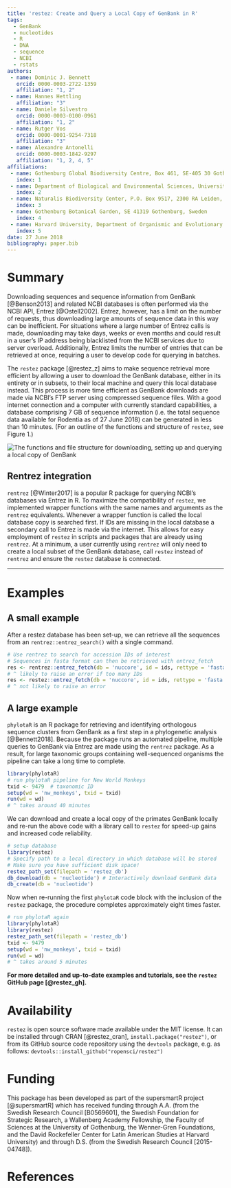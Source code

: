 ```yaml
---
title: 'restez: Create and Query a Local Copy of GenBank in R'
tags:
  - GenBank
  - nucleotides
  - R
  - DNA
  - sequence
  - NCBI
  - rstats
authors:
 - name: Dominic J. Bennett
   orcid: 0000-0003-2722-1359
   affiliation: "1, 2"
 - name: Hannes Hettling
   affiliation: "3"
 - name: Daniele Silvestro
   orcid: 0000-0003-0100-0961
   affiliation: "1, 2"
 - name: Rutger Vos
   orcid: 0000-0001-9254-7318
   affiliation: "3"
 - name: Alexandre Antonelli
   orcid: 0000-0003-1842-9297
   affiliation: "1, 2, 4, 5"
affiliations:
 - name: Gothenburg Global Biodiversity Centre, Box 461, SE-405 30 Gothenburg, Sweden
   index: 1
 - name: Department of Biological and Environmental Sciences, University of Gothenburg, Box 461, SE-405 30 Gothenburg, Sweden
   index: 2
 - name: Naturalis Biodiversity Center, P.O. Box 9517, 2300 RA Leiden, The Netherlands
   index: 3
 - name: Gothenburg Botanical Garden, SE 41319 Gothenburg, Sweden
   index: 4
 - name: Harvard University, Department of Organismic and Evolutionary Biology, Cambridge, MA 02138 U.S.A.
   index: 5
date: 27 June 2018
bibliography: paper.bib
---
```


# Summary

Downloading sequences and sequence information from GenBank [@Benson2013] and related NCBI databases is often performed via the NCBI API, Entrez [@Ostell2002]. Entrez, however, has a limit on the number of requests, thus downloading large amounts of sequence data in this way can be inefficient. For situations where a large number of Entrez calls is made, downloading may take days, weeks or even months and could result in a user’s IP address being blacklisted from the NCBI services due to server overload. Additionally, Entrez limits the number of entries that can be retrieved at once, requiring a user to develop code for querying in batches.

The `restez` package [@restez_z] aims to make sequence retrieval more efficient by allowing a user to download the GenBank database, either in its entirety or in subsets, to their local machine and query this local database instead. This process is more time efficient as GenBank downloads are made via NCBI’s FTP server using compressed sequence files. With a good internet connection and a computer with currently standard capabilities, a database comprising 7 GB of sequence information (i.e. the total sequence data available for Rodentia as of 27 June 2018) can be generated in less than 10 minutes. (For an outline of the functions and structure of `restez`, see Figure 1.)

![The functions and file structure for downloading, setting up and querying a local copy of GenBank](https://raw.githubusercontent.com/ropensci/restez/master/paper/outline.png)

## Rentrez integration

`rentrez` [@Winter2017] is a popular R package for querying NCBI’s databases via Entrez in R. To maximize the compatibility of `restez`, we implemented wrapper functions with the same names and arguments as the `rentrez` equivalents. Whenever a wrapper function is called the local database copy is searched first. If IDs are missing in the local database a secondary call to Entrez is made via the internet. This allows for easy employment of `restez` in scripts and packages that are already using `rentrez`. At a minimum, a user currently using `rentrez` will only need to create a local subset of the GenBank database, call `restez` instead of `rentrez` and ensure the `restez` database is connected.

------

# Examples

## A small example

After a restez database has been set-up, we can retrieve all the sequences from an `rentrez::entrez_search()` with a single command.

```r
# Use rentrez to search for accession IDs of interest
# Sequences in fasta format can then be retrieved with entrez_fetch
res <- rentrez::entrez_fetch(db = 'nuccore', id = ids, rettype = 'fasta')
# ^ likely to raise an error if too many IDs
res <- restez::entrez_fetch(db = 'nuccore', id = ids, rettype = 'fasta')
# ^ not likely to raise an error
```

## A large example

`phylotaR` is an R package for  retrieving and identifying orthologous sequence clusters from GenBank as a first step in a phylogenetic analysis [@Bennett2018]. Because the package runs an automated pipeline, multiple queries to GenBank via Entrez are made using the `rentrez` package. As a result, for large taxonomic groups containing well-sequenced organisms the pipeline can take a long time to complete.

```r
library(phylotaR)
# run phylotaR pipeline for New World Monkeys
txid <- 9479  # taxonomic ID
setup(wd = 'nw_monkeys', txid = txid)
run(wd = wd)
# ^ takes around 40 minutes
```

We can download and create a local copy of the primates GenBank locally and re-run the above code with a library call to `restez` for speed-up gains and increased code reliability.

```r
# setup database
library(restez)
# Specify path to a local directory in which database will be stored
# Make sure you have sufficient disk space!
restez_path_set(filepath = 'restez_db')
db_download(db = 'nucleotide') # Interactively download GenBank data
db_create(db = 'nucleotide')
```
Now when re-running the first `phylotaR` code block with the inclusion of the `restez` package, the procedure completes approximately eight times faster.

```r
# run phylotaR again
library(phylotaR)
library(restez)
restez_path_set(filepath = 'restez_db')
txid <- 9479
setup(wd = 'nw_monkeys', txid = txid)
run(wd = wd)
# ^ takes around 5 minutes
```

**For more detailed and up-to-date examples and tutorials, see the `restez` GitHub page [@restez_gh].**

# Availability

`restez` is open source software made available under the MIT license. It can be installed through CRAN [@restez_cran], `install.package("restez")`, or from its GitHub source code repository using the `devtools` package, e.g. as follows: `devtools::install_github("ropensci/restez")`

# Funding

This package has been developed as part of the supersmartR project [@supersmartR] which has received funding through A.A. (from the Swedish Research Council [B0569601], the Swedish Foundation for Strategic Research, a Wallenberg Academy Fellowship, the Faculty of Sciences at the University of Gothenburg, the Wenner-Gren Foundations, and the David Rockefeller Center for Latin American Studies at Harvard University) and through D.S. (from the Swedish Research Council [2015-04748]).

# References

